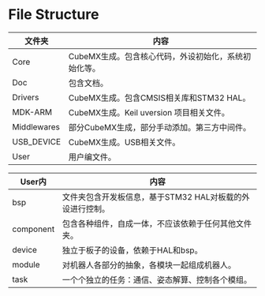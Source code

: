 # File Structure

| 文件夹 | 内容 |
| ---- | ----  |
| Core | CubeMX生成。包含核心代码，外设初始化，系统初始化等。|
| Doc | 包含文档。|
| Drivers | CubeMX生成。包含CMSIS相关库和STM32 HAL。|
| MDK-ARM | CubeMX生成。Keil uversion 项目相关文件。|
| Middlewares | 部分CubeMX生成，部分手动添加。第三方中间件。|
| USB_DEVICE | CubeMX生成。USB相关文件。 |
| User | 用户编文件。 |

| User内 | 内容 |
| ---- | ----  |
| bsp | 文件夹包含开发板信息，基于STM32 HAL对板载的外设进行控制。|
| component | 包含各种组件，自成一体，不应该依赖于任何其他文件夹。|
| device | 独立于板子的设备，依赖于HAL和bsp。|
| module | 对机器人各部分的抽象，各模块一起组成机器人。|
| task | 一个个独立的任务：通信、姿态解算、控制各个模组。|

